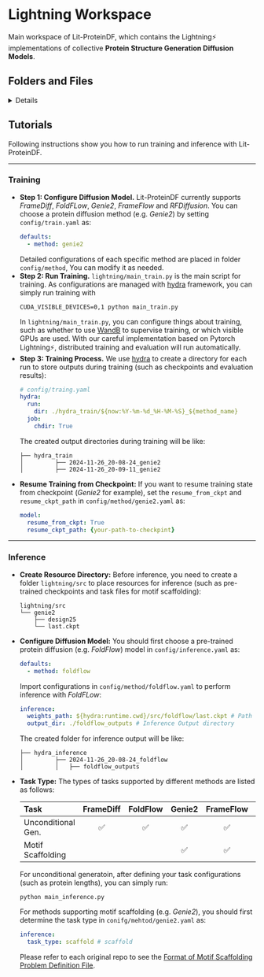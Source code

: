 # Lightning Workspace
Main workspace of Lit-ProteinDF, which contains the Lightning⚡ implementations of collective
**Protein Structure Generation Diffusion Models**. 

## Folders and Files
<details>

1. **config**: Lit-ProteinDF manages complex configuration with the [hydra](https://github.com/facebookresearch/hydra) framework. 
This folder contains default settings of integrated methods. Specifically, `train.yaml` and `inference.yaml` select method for training or inference
by setting the value `default`, corresponding configurations are loaded from the folder `config/method`. For example, if we want to run training of **FoldFlow**, we can set the `train.yaml` as
    ```yaml
    # config/train.yaml
    defaults:
      - method: foldflow
    ```
   and simply run `main_train.py` (similar to the inference).
2. **data**: With loaded `lmdb` cache, methods further extract features (e.g. frame with t-step diffusion) to determine the dataloader for training and inference.
In every folder for each method, a `lightning_datamodule.py` are implemented to align the interface `ligtning/data/data_interface.py`. Note that restrict datamodule class names
are required (`{}_Lightning_Datamodule`).
   ```python
   class DInterface():
    def __init__(self, conf):
        # self.lightning_model
        self.conf = conf
        self.lightning_datamodule = self.init_lightning_datamodule(self.conf.method_name)
        self.datamodule = self.instancialize_lightning_model(self.lightning_datamodule, self.conf)

    def init_lightning_datamodule(self, name):
        return getattr(importlib.import_module(f'data.{name}.lightning_datamodule'), f'{name}_Lightning_Datamodule')

    def instancialize_lightning_model(self, datamodule, conf):
        return datamodule(conf)
   ```
3. **model**: In line with the deep learning framework [Pytorch Lightning](https://lightning.ai/docs/pytorch/stable/), both model architecture and training details (e.g. training step and loss function) are placed in this folder.
In every folder for each method, a `lightning_model.py` are implemented to align the interface `ligtning/model/model_interface.py`. Note that restrict model class names
are required (`{}_Lightning_Model`).
      ```python
   class MInterface():
    def __init__(self, conf):
        # self.lightning_model
        self.conf = conf
        self.lightning_model = self.init_lightning_model(self.conf.method_name)
        self.model = self.instancialize_lightning_model(self.lightning_model, self.conf)

    def init_lightning_model(self, name):
        return getattr(importlib.import_module(f'model.{name}.lightning_model'), f'{name}_Lightning_Model')

    def instancialize_lightning_model(self, model, conf):
        return model(conf)
   ```
4. **sampler**: For convenient usage of pre-trained model, we develop this folder supporting checkpoint loading and protein sampling.
In every folder for each method, a `sampler_module.py` are implemented to align the interface `ligtning/sampler/sampler_interface.py`. Note that restrict sampler class names
are required (`{}_Sampler`).
   ```Python
   class SInterface():
       def __init__(self, conf):
           # self.lightning_model
           self.conf = conf
           self.sampler_module = self.init_sampler_module(self.conf.method_name)
           self.sampler = self.instancialize_lightning_model(self.sampler_module, self.conf)
   
       def init_sampler_module(self, name):
           return getattr(importlib.import_module(f'sampler.{name}.sampler_module'), f'{name}_Sampler')
   
       def instancialize_lightning_model(self, sampler, conf):
           return sampler(conf)
   ```

</details>

## Tutorials
Following instructions show you how to run training and inference with Lit-ProteinDF.

---
### Training
- **Step 1: Configure Diffusion Model.** Lit-ProteinDF currently supports *FrameDiff*, *FoldFLow*, *Genie2*,
*FrameFlow* and *RFDiffusion*. You can choose a protein diffusion method (e.g. *Genie2*) by setting `config/train.yaml` as:
   ```yaml
   defaults:
     - method: genie2
   ```
  Detailed configurations of each specific method are placed in folder `config/method`, You can modify it as needed.
- **Step 2: Run Training.** `lightning/main_train.py` is the main script for training. As configurations are managed with [hydra](https://github.com/facebookresearch/hydra) framework, you can simply run training with
    ```shell
    CUDA_VISIBLE_DEVICES=0,1 python main_train.py
    ```
  In `lightning/main_train.py`, you can configure things about training, such as whether to use [WandB](https://wandb.ai/site/) to supervise training,
or which visible GPUs are used. With our careful implementation based on Pytorch Lightning⚡, distributed training and evaluation will run automatically.
- **Step 3: Training Process.** We use [hydra](https://github.com/facebookresearch/hydra) to create a directory for each run to store
outputs during training (such as checkpoints and evaluation results):
    ```yaml
    # config/traing.yaml
    hydra:
      run:
        dir: ./hydra_train/${now:%Y-%m-%d_%H-%M-%S}_${method_name}
      job:
        chdir: True
    ```
  The created output directories during training will be like:
    ```
    ├── hydra_train
    │         ├── 2024-11-26_20-08-24_genie2
    │         ├── 2024-11-26_20-09-11_genie2
    ```
- **Resume Training from Checkpoint:** If you want to resume training state from checkpoint (*Genie2* for example), set the `resume_from_ckpt` and `resume_ckpt_path` in
`config/method/genie2.yaml` as:
    ```yaml
    model:
      resume_from_ckpt: True
      resume_ckpt_path: {your-path-to-checkpint}
    ```
---
### Inference
- **Create Resource Directory:** Before inference, you need to create a folder `lightning/src` to place resources for inference (such as pre-trained checkpoints 
and task files for motif scaffolding):
    ```text
    lightning/src
    └── genie2
        ├── design25
        └── last.ckpt
    ```

- **Configure Diffusion Model:** You should first choose a pre-trained protein diffusion (e.g. *FoldFlow*) model in `config/inference.yaml` as:
   ```yaml
   defaults:
     - method: foldflow
   ```
  Import configurations in `config/method/foldflow.yaml` to perform inference with *FoldFLow*:
   ```yaml
   inference:
     weights_path: ${hydra:runtime.cwd}/src/foldflow/last.ckpt # Path to model weights.
     output_dir: ./foldflow_outputs # Inference Output directory 
   ```
  The created folder for inference output will be like: 
    ```
    ├── hydra_inference
    │         ├── 2024-11-26_20-08-24_foldflow
    │         │   ├── foldflow_outputs
    ```
- **Task Type:** The types of tasks supported by different methods are listed as follows:
    
    | **Task**           | FrameDiff  | FoldFlow | Genie2 | FrameFlow | RFDiffusion |
    |:-------------------|:----------:|:--------:|:------:|:---------:|:-----------:|
    | Unconditional Gen. |    ✅       |     ✅   |   ✅    |     ✅     |      ✅      |
    | Motif Scaffolding  |            |          |   ✅    |     ✅     |      ✅     |

    For unconditional generatoin, after defining your task configurations (such as protein lengths), you can simply run:
    ```shell
    python main_inference.py
    ```
    For methods supporting motif scaffolding (e.g. *Genie2*), you should first determine the task type in
`conifg/mehtod/genie2.yaml` as:
    ```yaml
   inference:
      task_type: scaffold # scaffold 
    ```
   Please refer to each original repo to see the [Format of Motif Scaffolding Problem Definition File](https://github.com/aqlaboratory/genie2/blob/9a954578f7b5a39552545eebc6d4794447794c87/README.md?plain=1#L135).
  

